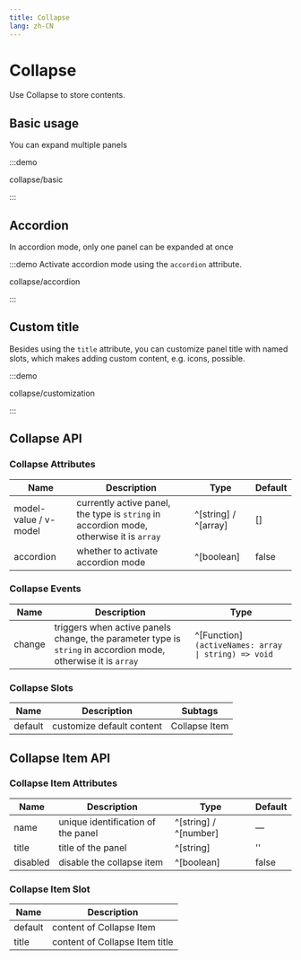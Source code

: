 ```yaml
---
title: Collapse
lang: zh-CN
---
```


# Collapse

Use Collapse to store contents.

## Basic usage

You can expand multiple panels

:::demo

collapse/basic

:::

## Accordion

In accordion mode, only one panel can be expanded at once

:::demo Activate accordion mode using the `accordion` attribute.

collapse/accordion

:::

## Custom title

Besides using the `title` attribute, you can customize panel title with named slots, which makes adding custom content, e.g. icons, possible.

:::demo

collapse/customization

:::

## Collapse API

### Collapse Attributes

| Name                  | Description                                                                             | Type                 | Default |
| --------------------- | --------------------------------------------------------------------------------------- | -------------------- | ------- |
| model-value / v-model | currently active panel, the type is `string` in accordion mode, otherwise it is `array` | ^[string] / ^[array] | []      |
| accordion             | whether to activate accordion mode                                                      | ^[boolean]           | false   |

### Collapse Events

| Name   | Description                                                                                                   | Type                                                |
| ------ | ------------------------------------------------------------------------------------------------------------- | --------------------------------------------------- |
| change | triggers when active panels change, the parameter type is `string` in accordion mode, otherwise it is `array` | ^[Function]`(activeNames: array \| string) => void` |

### Collapse Slots

| Name    | Description               | Subtags       |
| ------- | ------------------------- | ------------- |
| default | customize default content | Collapse Item |

## Collapse Item API

### Collapse Item Attributes

| Name     | Description                        | Type                  | Default |
| -------- | ---------------------------------- | --------------------- | ------- |
| name     | unique identification of the panel | ^[string] / ^[number] | —       |
| title    | title of the panel                 | ^[string]             | ''      |
| disabled | disable the collapse item          | ^[boolean]            | false   |

### Collapse Item Slot

| Name    | Description                    |
| ------- | ------------------------------ |
| default | content of Collapse Item       |
| title   | content of Collapse Item title |
